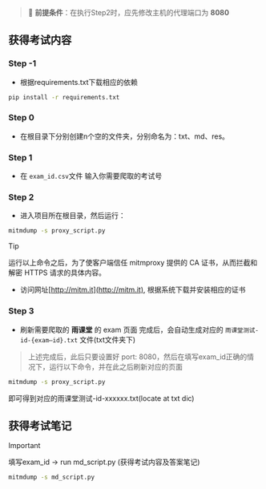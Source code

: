 > 🚀 **前提条件**：在执行Step2时，应先修改主机的代理端口为 **8080**

## 获得考试内容
### Step -1
- 根据requirements.txt下载相应的依赖
```bash
pip install -r requirements.txt
```

### Step 0
- 在根目录下分别创建n个空的文件夹，分别命名为：txt、md、res。

### Step 1
- 在 `exam_id.csv`文件 输入你需要爬取的考试号

### Step 2
- 进入项目所在根目录，然后运行：  
```bash
mitmdump -s proxy_script.py
```
>[!tip]
> 运行以上命令之后，为了使客户端信任 mitmproxy 提供的 CA 证书，从而拦截和解密 HTTPS 请求的具体内容。
> - 访问网址[http://mitm.it](http://mitm.it), 根据系统下载并安装相应的证书

### Step 3
- 刷新需要爬取的 **雨课堂** 的 exam 页面
完成后，会自动生成对应的 `雨课堂测试-id-{exam—id}.txt` 文件(txt文件夹下)

>上述完成后，此后只要设置好 port: 8080，然后在填写exam_id正确的情况下，运行以下命令，并在此之后刷新对应的页面
```bash
mitmdump -s proxy_script.py
```
即可得到对应的雨课堂测试-id-xxxxxx.txt(locate at txt dic)

## 获得考试笔记
>[!important]
> 填写exam_id -> run md_script.py (获得考试内容及答案笔记)

```bash
mitmdump -s md_script.py
```